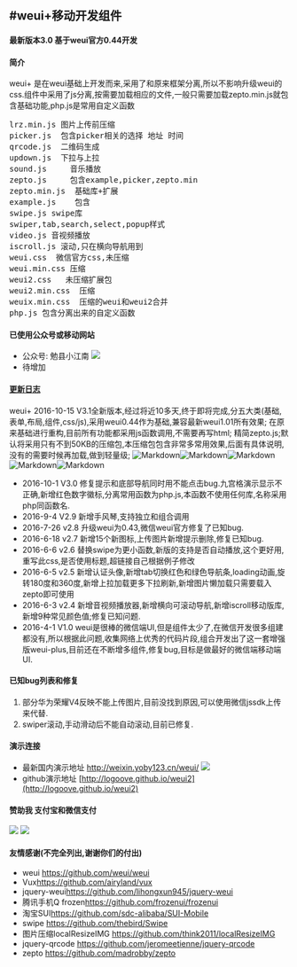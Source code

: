 #weui+移动开发组件
---
#### 最新版本3.0    基于weui官方0.44开发

#### 简介  
weui+ 是在weui基础上开发而来,采用了和原来框架分离,所以不影响升级weui的css.组件中采用了js分离,按需要加载相应的文件,一般只需要加载zepto.min.js就包含基础功能,php.js是常用自定义函数
<pre>
lrz.min.js 图片上传前压缩
picker.js  包含picker相关的选择 地址 时间 
qrcode.js  二维码生成
updown.js  下拉与上拉
sound.js     音乐播放
zepto.js     包含example,picker,zepto.min 
zepto.min.js  基础库+扩展
example.js    包含
swipe.js swipe库
swiper,tab,search,select,popup样式
video.js 音视频播放
iscroll.js 滚动,只在横向导航用到
weui.css  微信官方css,未压缩
weui.min.css 压缩
weui2.css   未压缩扩展包
weui2.min.css  压缩
weuix.min.css  压缩的weui和weui2合并
php.js 包含分离出来的自定义函数
</pre>

####  已使用公众号或移动网站
- 公众号: 勉县小江南
![](http://weixin.yoby123.cn/attachment/headimg_1.jpg?time=1463681994)
- 待增加

#### [更新日志](http://weixin.yoby123.cn/weui/c/r.html)
weui+  2016-10-15 V3.1全新版本,经过将近10多天,终于即将完成,分五大类(基础,表单,布局,组件,css/js),采用weui0.44作为基础,兼容最新weui1.01所有效果;
在原来基础进行重构,目前所有功能都采用js函数调用,不需要再写html;
精简zepto.js;默认将采用只有不到50KB的压缩包,本压缩包包含非常多常用效果,后面有具体说明,没有的需要时候再加载,做到轻量级;
![Markdown](http://p1.bpimg.com/545664/88f1580a88088829.png)![Markdown](http://p1.bpimg.com/545664/121995740bc80c0d.png)![Markdown](http://p1.bpimg.com/545664/d144378b21ebdac6.png)![Markdown](http://p1.bpimg.com/545664/889cfaa2bd7c9893.png)![Markdown](http://p1.bpimg.com/545664/7f38d512c4a46bcd.png)
- 2016-10-1 V3.0 修复提示和底部导航同时用不能点击bug.九宫格演示显示不正确,新增红色数字徽标,分离常用函数为php.js,本函数不使用任何库,名称采用php同函数名.
- 2016-9-4 V2.9  新增手风琴,支持独立和组合调用 
- 2016-7-26 v2.8  升级weui为0.43,微信weui官方修复了已知bug.
- 2016-6-18 v2.7  新增15个新图标,上传图片新增提示删除,修复已知bug.
- 2016-6-6 v2.6   替换swipe为更小函数,新版的支持是否自动播放,这个更好用,重写此css,是否使用标题,超链接自己根据例子修改 
- 2016-6-5  v2.5  新增认证头像,新增tab切换红色和绿色导航条,loading动画,旋转180度和360度,新增上拉加载更多下拉刷新,新增图片懒加载只需要载入zepto即可使用   
- 2016-6-3  v2.4  新增音视频播放器,新增横向可滚动导航,新增iscroll移动版库,新增9种常见颜色值;修复已知问题.   
- 2016-4-1 V1.0 weui是很棒的微信端UI,但是组件太少了,在微信开发很多组建都没有,所以根据此问题,收集网络上优秀的代码片段,组合开发出了这一套增强版weui-plus,目前还在不断增多组件,修复bug,目标是做最好的微信端移动端UI.

#### 已知bug列表和修复  
1. 部分华为荣耀V4反映不能上传图片,目前没找到原因,可以使用微信jssdk上传来代替.
2. swiper滚动,手动滑动后不能自动滚动,目前已修复. 

#### 演示连接  
- 最新国内演示地址   <http://weixin.yoby123.cn/weui/>
![](http://7xr193.com1.z0.glb.clouddn.com/weui.png?time=1463681994)
- github演示地址 [http://logoove.github.io/weui2](http://logoove.github.io/weui2)

#### 赞助我 支付宝和微信支付
![](http://7xr193.com1.z0.glb.clouddn.com/weixin-v.jpg?time=1463681994)  ![](http://7xr193.com1.z0.glb.clouddn.com/zhi-v.jpg?time=1463681994)

#### 友情感谢(不完全列出,谢谢你们的付出)
- weui <https://github.com/weui/weui>
- Vux<https://github.com/airyland/vux>
- jquery-weui<https://github.com/lihongxun945/jquery-weui>
- 腾讯手机Q frozen<https://github.com/frozenui/frozenui>
- 淘宝SUI<https://github.com/sdc-alibaba/SUI-Mobile>
- swipe <https://github.com/thebird/Swipe>
- 图片压缩localResizeIMG <https://github.com/think2011/localResizeIMG>
- jquery-qrcode <https://github.com/jeromeetienne/jquery-qrcode>
- zepto <https://github.com/madrobby/zepto>
